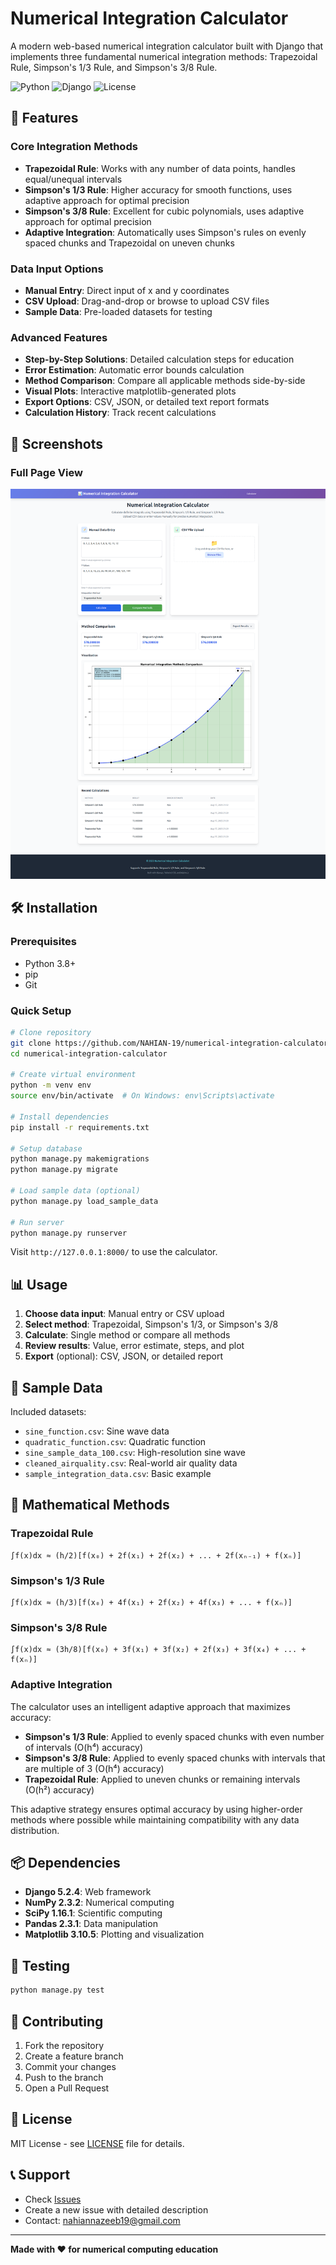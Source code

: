 # Numerical Integration Calculator

A modern web-based numerical integration calculator built with Django that implements three fundamental numerical integration methods: Trapezoidal Rule, Simpson's 1/3 Rule, and Simpson's 3/8 Rule.

![Python](https://img.shields.io/badge/Python-3.8+-blue.svg)
![Django](https://img.shields.io/badge/Django-5.2.4-green.svg)
![License](https://img.shields.io/badge/License-MIT-yellow.svg)

## 🚀 Features

### Core Integration Methods
- **Trapezoidal Rule**: Works with any number of data points, handles equal/unequal intervals
- **Simpson's 1/3 Rule**: Higher accuracy for smooth functions, uses adaptive approach for optimal precision
- **Simpson's 3/8 Rule**: Excellent for cubic polynomials, uses adaptive approach for optimal precision
- **Adaptive Integration**: Automatically uses Simpson's rules on evenly spaced chunks and Trapezoidal on uneven chunks

### Data Input Options
- **Manual Entry**: Direct input of x and y coordinates
- **CSV Upload**: Drag-and-drop or browse to upload CSV files
- **Sample Data**: Pre-loaded datasets for testing

### Advanced Features
- **Step-by-Step Solutions**: Detailed calculation steps for education
- **Error Estimation**: Automatic error bounds calculation
- **Method Comparison**: Compare all applicable methods side-by-side
- **Visual Plots**: Interactive matplotlib-generated plots
- **Export Options**: CSV, JSON, or detailed text report formats
- **Calculation History**: Track recent calculations

## 📸 Screenshots

### Full Page View
![Full Page Screenshot](https://github.com/NAHIAN-19/numerical-integration-calculator/blob/main/static/ss/nic_full.png)


## 🛠️ Installation

### Prerequisites
- Python 3.8+
- pip
- Git

### Quick Setup
```bash
# Clone repository
git clone https://github.com/NAHIAN-19/numerical-integration-calculator.git
cd numerical-integration-calculator

# Create virtual environment
python -m venv env
source env/bin/activate  # On Windows: env\Scripts\activate

# Install dependencies
pip install -r requirements.txt

# Setup database
python manage.py makemigrations
python manage.py migrate

# Load sample data (optional)
python manage.py load_sample_data

# Run server
python manage.py runserver
```

Visit `http://127.0.0.1:8000/` to use the calculator.

## 📊 Usage

1. **Choose data input**: Manual entry or CSV upload
2. **Select method**: Trapezoidal, Simpson's 1/3, or Simpson's 3/8
3. **Calculate**: Single method or compare all methods
4. **Review results**: Value, error estimate, steps, and plot
5. **Export** (optional): CSV, JSON, or detailed report

## 📁 Sample Data

Included datasets:
- `sine_function.csv`: Sine wave data
- `quadratic_function.csv`: Quadratic function
- `sine_sample_data_100.csv`: High-resolution sine wave
- `cleaned_airquality.csv`: Real-world air quality data
- `sample_integration_data.csv`: Basic example

## 🧮 Mathematical Methods

### Trapezoidal Rule
```
∫f(x)dx ≈ (h/2)[f(x₀) + 2f(x₁) + 2f(x₂) + ... + 2f(xₙ₋₁) + f(xₙ)]
```

### Simpson's 1/3 Rule
```
∫f(x)dx ≈ (h/3)[f(x₀) + 4f(x₁) + 2f(x₂) + 4f(x₃) + ... + f(xₙ)]
```

### Simpson's 3/8 Rule
```
∫f(x)dx ≈ (3h/8)[f(x₀) + 3f(x₁) + 3f(x₂) + 2f(x₃) + 3f(x₄) + ... + f(xₙ)]
```

### Adaptive Integration
The calculator uses an intelligent adaptive approach that maximizes accuracy:

- **Simpson's 1/3 Rule**: Applied to evenly spaced chunks with even number of intervals (O(h⁴) accuracy)
- **Simpson's 3/8 Rule**: Applied to evenly spaced chunks with intervals that are multiple of 3 (O(h⁴) accuracy)
- **Trapezoidal Rule**: Applied to uneven chunks or remaining intervals (O(h²) accuracy)

This adaptive strategy ensures optimal accuracy by using higher-order methods where possible while maintaining compatibility with any data distribution.

## 📦 Dependencies

- **Django 5.2.4**: Web framework
- **NumPy 2.3.2**: Numerical computing
- **SciPy 1.16.1**: Scientific computing
- **Pandas 2.3.1**: Data manipulation
- **Matplotlib 3.10.5**: Plotting and visualization

## 🧪 Testing

```bash
python manage.py test
```

## 🤝 Contributing

1. Fork the repository
2. Create a feature branch
3. Commit your changes
4. Push to the branch
5. Open a Pull Request

## 📝 License

MIT License - see [LICENSE](LICENSE) file for details.

## 📞 Support

- Check [Issues](https://github.com/NAHIAN-19/numerical-integration-calculator/issues)
- Create a new issue with detailed description
- Contact: nahiannazeeb19@gmail.com

---

**Made with ❤️ for numerical computing education** 
